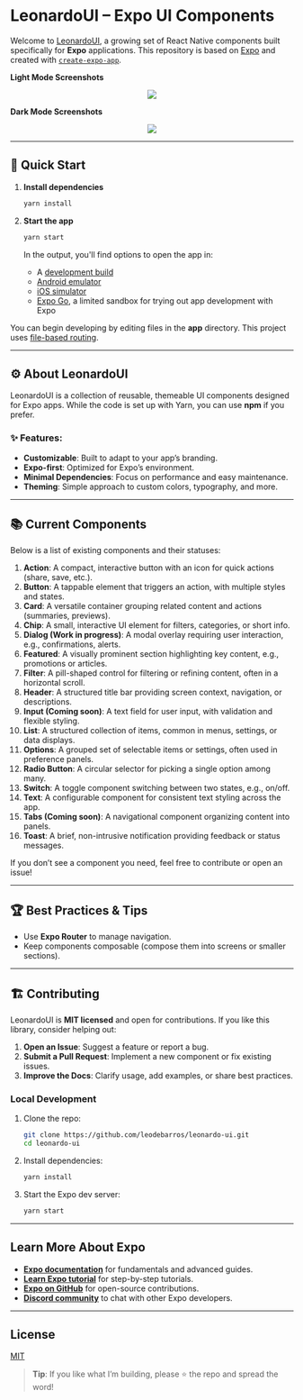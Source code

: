 # LeonardoUI – Expo UI Components

Welcome to [LeonardoUI](https://github.com/leodebarros/leonardo-ui), a growing set of React Native components built specifically for **Expo** applications. This repository is based on [Expo](https://expo.dev) and created with [`create-expo-app`](https://www.npmjs.com/package/create-expo-app).

**Light Mode Screenshots**

<p align="center">
  <img src="https://amplify-mouapp-dev-110551-deployment.s3.eu-west-2.amazonaws.com/public/cover.png?X-Amz-Algorithm=AWS4-HMAC-SHA256&X-Amz-Content-Sha256=UNSIGNED-PAYLOAD&X-Amz-Credential=ASIASZBVI2BBLAYEDLQR%2F20250226%2Feu-west-2%2Fs3%2Faws4_request&X-Amz-Date=20250226T190943Z&X-Amz-Expires=300&X-Amz-Security-Token=IQoJb3JpZ2luX2VjECsaCWV1LXdlc3QtMiJHMEUCIQDOEG34ZFu2bnLABjfJCPkc01hulhziklqNxvBN0s00RAIgJMkR8gRcokzjwQrdnSVQYexPsQ5z%2BIT9E2bCrLKbCWIq7AIIZBAAGgwxOTEyMzc3NzEzMzAiDNJPglC3tfYNsPLOgirJAraygvbTgBSvkPgbMqk%2B5QFzhu%2FDnkD3kglGGK5z88z4I0v3Xu8EBcyBTXvQEU9KP7UEC3vD9qXfq%2B5SLM4FyRX5bwIdM51g1Ec2wZjl0YJK2G1zxi4oAApsHdJQHGe36X%2FP1rHLh0SngffUvbku0CpkdFIZY1Z4HP7wCt7Kc50l5BUd5%2B1h3IAk2y2EDsnYnLVEeWlxvf0hkGa5oPafebJ%2BAq9SwNnrFMID5LVdogkpAQbtbfIXk7HlZX0a0epQilyXPwnNyo5Dt2%2BS2qsO%2FTOHEgCa2FidApr5kcgMd5Z8fguYPFa9BhBBdFcs8RFLB%2BAzZlmu9YebL0g2rVX2HLl3HED9ZRtMqGCaP4BS%2BWNV9lSJh%2Fn5OxMB132FFGRzaqzB2IlZJyMU%2BrMXEp8K26w3zWGGRVmbi%2BnA2bMCCF3mGtrVE5%2F2ynTKMMSY%2Fb0GOrMCLyKRrl7a2QQCzLsKCbOG4U0SYQNtddDwgrLDyLvZuF8JP%2FRpb2pA8v%2F3WarII%2BcfaWdlss286dtECFJ8I3TR%2BLl%2FEVa1BIeUkZi%2BcfDTkEJerdV2wl5DAmqyF%2Fvj9r6uYzCz92xY4gOYf7X5UtvvJ4%2FvMzxraWoiAFknzKXhG1vC%2FZoLVuCfr4SqhxrS3ZBQuELOcEzrFu9ueB9oH95%2FCSPgYPEi2eYekIH68jV7Gf0IEGYnNNsHPRc2ukdAN%2BlvWW%2BZnFF3yVIHCY9aXfpGib9%2B5hHUKppVcz82Q6Hu9yWK8eFDag9cb3u%2FhXy8x9TahoLmAvIaSuasnNCiOub5Gt9m2yzD6vL6Xucc4qMpKRFXBNFXbSX1h3SaKJWKt807pP7UPGLmoXnw86CDm7yC%2B2FOSg%3D%3D&X-Amz-Signature=d183be3d5fddec019bb6f2beb08b61c92859332375d53b42c5a30c05c5bfd8f0&X-Amz-SignedHeaders=host&response-content-disposition=inline">
</p>

**Dark Mode Screenshots**

<p align="center">
  <img src="https://amplify-mouapp-dev-110551-deployment.s3.eu-west-2.amazonaws.com/public/cover-dark.png?X-Amz-Algorithm=AWS4-HMAC-SHA256&X-Amz-Content-Sha256=UNSIGNED-PAYLOAD&X-Amz-Credential=ASIASZBVI2BBO7MA7GER%2F20250226%2Feu-west-2%2Fs3%2Faws4_request&X-Amz-Date=20250226T191548Z&X-Amz-Expires=300&X-Amz-Security-Token=IQoJb3JpZ2luX2VjECwaCWV1LXdlc3QtMiJHMEUCIQDMGPOrFNnXpsoa7awZQ%2FYmKnz%2FpRV1X7AQEQ2rk2hFUgIgSPaNgWh4Li8NOLA%2Bts%2FE0FFPPSGYX37MfX5t%2BH0HxV0q7AIIZBAAGgwxOTEyMzc3NzEzMzAiDH31Ytcnh0sDYurfIyrJAjOxbIbbAln0GbLS6VFKnRmCli%2FjeDAycRfxThkmzdMXlns%2B0G7DpXcn00GnheZ0iqczAo5xou9CJUAkLFjEmFwg9jgRREMXvlJ%2FZ9znbHcwGLU%2BVgC0DBMXgva3tHhkQJWBWpTOV%2Fjb7p5ZKKr3dgVVIRwbi8n%2Br1hZXRrLVXnmUU0O1fdUEzDOR2mIa68bvr7T3nPhtLLldoOEbyqX0dfohM3EMSKCT30Ff9F17XxQ3%2F02jjeY6pDyL0HUQetC4TYLqyKv7Y4Fy%2B%2BhG55auoDLxngstuAb%2B09U%2FWBcKqh5%2BsHJwpcvXQhwbKD3sF6pVF9D7Xnoxf4dnT3qwr3%2FoolMfZQWcnI5StT%2BslMnWIfBBihHwOH7t%2FJjNxJk4qEJWDPS9Z1UWsf6K%2FaOkHZwc2E8A2uk3HvABz6u86wYobqwJoLNdq%2BshUJxMMSY%2Fb0GOrMC0XV8Mh6hNthd%2Bmak1MKG9XHP2HI3vjiwSCAuHaHdGXCJACn6iPr8Gjc0MkO3UbV8NkXfnNMvh7I8ufgBU2BBrtKZfVxEW1r%2FKb6Ts4opsZaMWPR22f8O9rMevHoM2OHuBziQs7tMi55RH4oPyGVhJCYwfzjiBJ9U5qYjiNeY361g0dP8o5Z6HnHf0HJ3etXdSMFFr%2B6Pls%2B%2FBOxYDE2XIuoQ%2Bvi75P9Z8Jq5kXK1RfSIV6jYUup%2B2fLcVZX9foH5zo6k0U0d6JKq2zdLgKI1N6%2FUWIz8IJptIYMFTdcxd7HD7XEngsr7NKGhHeKw07fvCXPfvMb%2BoAY9ZTHsnj2TP7byRDRPnmLo4Wn1qWWasZMNjebk6LeSJ5y4wT7eCZavsKiz8FC380yJbS%2BX1wJhBuIewg%3D%3D&X-Amz-Signature=b3c3d184e93b0aa3647de5c5ee1b020bf479138431dd316551a7de3c420c76cb&X-Amz-SignedHeaders=host&response-content-disposition=inline"/>
</p>

---

## 🚀 Quick Start

1. **Install dependencies**

   ```bash
   yarn install
   ```

2. **Start the app**

   ```bash
   yarn start
   ```

   In the output, you'll find options to open the app in:
   - A [development build](https://docs.expo.dev/develop/development-builds/introduction/)
   - [Android emulator](https://docs.expo.dev/workflow/android-studio-emulator/)
   - [iOS simulator](https://docs.expo.dev/workflow/ios-simulator/)
   - [Expo Go](https://expo.dev/go), a limited sandbox for trying out app development with Expo

You can begin developing by editing files in the **app** directory. This project uses [file-based routing](https://docs.expo.dev/router/introduction).

---

## ⚙️ About LeonardoUI

LeonardoUI is a collection of reusable, themeable UI components designed for Expo apps. While the code is set up with Yarn, you can use **npm** if you prefer.

### ✨ Features:
- **Customizable**: Built to adapt to your app’s branding.
- **Expo-first**: Optimized for Expo’s environment.
- **Minimal Dependencies**: Focus on performance and easy maintenance.
- **Theming**: Simple approach to custom colors, typography, and more.

---

## 📚 Current Components

Below is a list of existing components and their statuses:

1. **Action**: A compact, interactive button with an icon for quick actions (share, save, etc.).
2. **Button**: A tappable element that triggers an action, with multiple styles and states.
3. **Card**: A versatile container grouping related content and actions (summaries, previews).
4. **Chip**: A small, interactive UI element for filters, categories, or short info.
5. **Dialog (Work in progress)**: A modal overlay requiring user interaction, e.g., confirmations, alerts.
6. **Featured**: A visually prominent section highlighting key content, e.g., promotions or articles.
7. **Filter**: A pill-shaped control for filtering or refining content, often in a horizontal scroll.
8. **Header**: A structured title bar providing screen context, navigation, or descriptions.
9. **Input (Coming soon)**: A text field for user input, with validation and flexible styling.
10. **List**: A structured collection of items, common in menus, settings, or data displays.
11. **Options**: A grouped set of selectable items or settings, often used in preference panels.
12. **Radio Button**: A circular selector for picking a single option among many.
13. **Switch**: A toggle component switching between two states, e.g., on/off.
14. **Text**: A configurable component for consistent text styling across the app.
15. **Tabs (Coming soon)**: A navigational component organizing content into panels.
16. **Toast**: A brief, non-intrusive notification providing feedback or status messages.

If you don’t see a component you need, feel free to contribute or open an issue!

---

## 🏆 Best Practices & Tips

- Use **Expo Router** to manage navigation.
- Keep components composable (compose them into screens or smaller sections).

---

## 🏗️ Contributing

LeonardoUI is **MIT licensed** and open for contributions. If you like this library, consider helping out:

1. **Open an Issue**: Suggest a feature or report a bug.
2. **Submit a Pull Request**: Implement a new component or fix existing issues.
3. **Improve the Docs**: Clarify usage, add examples, or share best practices.

### Local Development

1. Clone the repo:
   ```bash
   git clone https://github.com/leodebarros/leonardo-ui.git
   cd leonardo-ui
   ```
2. Install dependencies:
   ```bash
   yarn install
   ```
3. Start the Expo dev server:
   ```bash
   yarn start
   ```

---

## Learn More About Expo

- **[Expo documentation](https://docs.expo.dev/)** for fundamentals and advanced guides.
- **[Learn Expo tutorial](https://docs.expo.dev/tutorial/introduction/)** for step-by-step tutorials.
- **[Expo on GitHub](https://github.com/expo/expo)** for open-source contributions.
- **[Discord community](https://chat.expo.dev)** to chat with other Expo developers.

---

## License

[MIT](https://github.com/leodebarros/leonardo-ui/blob/main/LICENSE)

> **Tip**: If you like what I’m building, please ⭐ the repo and spread the word!
